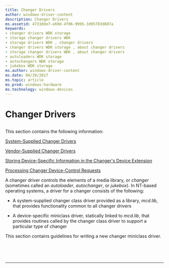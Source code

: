 ```yaml
---
title: Changer Drivers
author: windows-driver-content
description: Changer Drivers
ms.assetid: 47310de7-e69d-4f06-9995-3d95783d607a
keywords:
- changer drivers WDK storage
- storage changer drivers WDK
- storage drivers WDK , changer drivers
- changer drivers WDK storage , about changer drivers
- storage changer drivers WDK , about changer drivers
- autoloaders WDK storage
- autochangers WDK storage
- jukebox WDK storage
ms.author: windows-driver-content
ms.date: 04/20/2017
ms.topic: article
ms.prod: windows-hardware
ms.technology: windows-devices
---
```


# Changer Drivers


## <span id="ddk_changer_drivers_kg"></span><span id="DDK_CHANGER_DRIVERS_KG"></span>


This section contains the following information:

[System-Supplied Changer Drivers](system-supplied-changer-drivers.md)

[Vendor-Supplied Changer Drivers](vendor-supplied-changer-drivers.md)

[Storing Device-Specific Information in the Changer's Device Extension](storing-device-specific-information-in-the-changer-s-device-extension.md)

[Processing Changer Device-Control Requests](processing-changer-device-control-requests.md)

A changer driver controls the elements of a media library, or *changer* (sometimes called an *autoloader*, *autochanger*, or *jukebox*). In NT-based operating systems, a driver for a changer consists of the following:

-   A system-supplied changer class driver provided as a library, *mcd.lib*, that provides functionality common to all changer drivers

-   A device-specific miniclass driver, statically linked to *mcd.lib*, that provides routines called by the changer class driver to support a particular type of changer

This section contains guidelines for writing a new changer miniclass driver.

 

 


--------------------



